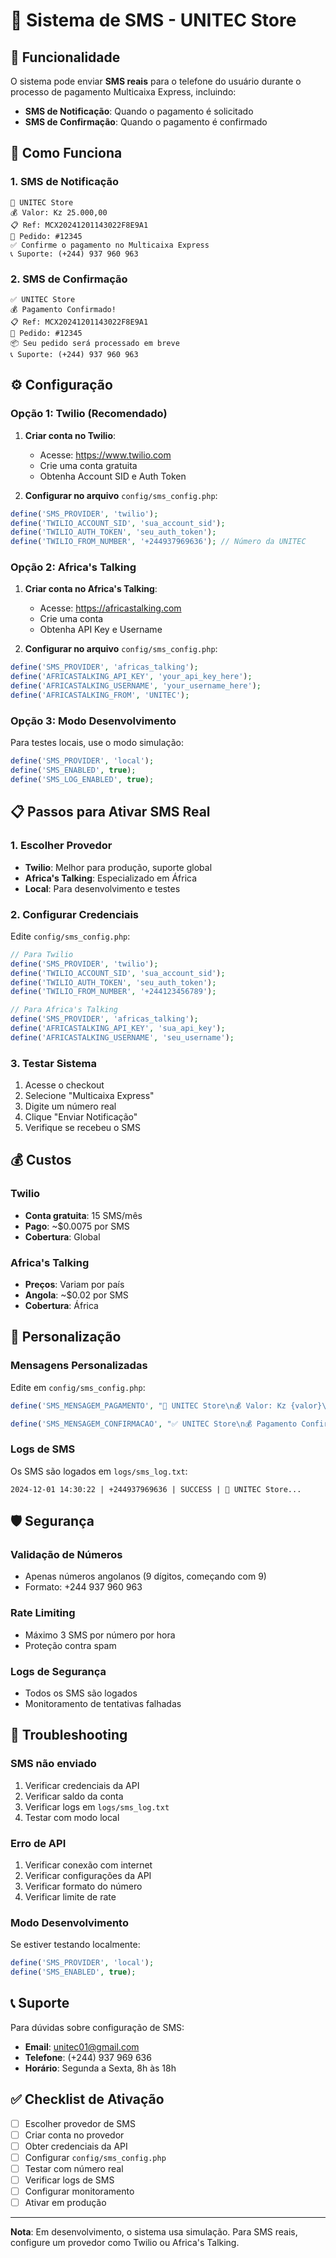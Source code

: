 # 📱 Sistema de SMS - UNITEC Store

## 🎯 Funcionalidade

O sistema pode enviar **SMS reais** para o telefone do usuário durante o processo de pagamento Multicaixa Express, incluindo:

- **SMS de Notificação**: Quando o pagamento é solicitado
- **SMS de Confirmação**: Quando o pagamento é confirmado

## 🚀 Como Funciona

### **1. SMS de Notificação**
```
🏪 UNITEC Store
💰 Valor: Kz 25.000,00
📋 Ref: MCX20241201143022F8E9A1
🛒 Pedido: #12345
✅ Confirme o pagamento no Multicaixa Express
📞 Suporte: (+244) 937 960 963
```

### **2. SMS de Confirmação**
```
✅ UNITEC Store
💰 Pagamento Confirmado!
📋 Ref: MCX20241201143022F8E9A1
🛒 Pedido: #12345
📦 Seu pedido será processado em breve
📞 Suporte: (+244) 937 960 963
```

## ⚙️ Configuração

### **Opção 1: Twilio (Recomendado)**

1. **Criar conta no Twilio**:
   - Acesse: https://www.twilio.com
   - Crie uma conta gratuita
   - Obtenha Account SID e Auth Token

2. **Configurar no arquivo** `config/sms_config.php`:
```php
define('SMS_PROVIDER', 'twilio');
define('TWILIO_ACCOUNT_SID', 'sua_account_sid');
define('TWILIO_AUTH_TOKEN', 'seu_auth_token');
define('TWILIO_FROM_NUMBER', '+244937969636'); // Número da UNITEC
```

### **Opção 2: Africa's Talking**

1. **Criar conta no Africa's Talking**:
   - Acesse: https://africastalking.com
   - Crie uma conta
   - Obtenha API Key e Username

2. **Configurar no arquivo** `config/sms_config.php`:
```php
define('SMS_PROVIDER', 'africas_talking');
define('AFRICASTALKING_API_KEY', 'your_api_key_here');
define('AFRICASTALKING_USERNAME', 'your_username_here');
define('AFRICASTALKING_FROM', 'UNITEC');
```

### **Opção 3: Modo Desenvolvimento**

Para testes locais, use o modo simulação:
```php
define('SMS_PROVIDER', 'local');
define('SMS_ENABLED', true);
define('SMS_LOG_ENABLED', true);
```

## 📋 Passos para Ativar SMS Real

### **1. Escolher Provedor**
- **Twilio**: Melhor para produção, suporte global
- **Africa's Talking**: Especializado em África
- **Local**: Para desenvolvimento e testes

### **2. Configurar Credenciais**
Edite `config/sms_config.php`:
```php
// Para Twilio
define('SMS_PROVIDER', 'twilio');
define('TWILIO_ACCOUNT_SID', 'sua_account_sid');
define('TWILIO_AUTH_TOKEN', 'seu_auth_token');
define('TWILIO_FROM_NUMBER', '+244123456789');

// Para Africa's Talking
define('SMS_PROVIDER', 'africas_talking');
define('AFRICASTALKING_API_KEY', 'sua_api_key');
define('AFRICASTALKING_USERNAME', 'seu_username');
```

### **3. Testar Sistema**
1. Acesse o checkout
2. Selecione "Multicaixa Express"
3. Digite um número real
4. Clique "Enviar Notificação"
5. Verifique se recebeu o SMS

## 💰 Custos

### **Twilio**
- **Conta gratuita**: 15 SMS/mês
- **Pago**: ~$0.0075 por SMS
- **Cobertura**: Global

### **Africa's Talking**
- **Preços**: Variam por país
- **Angola**: ~$0.02 por SMS
- **Cobertura**: África

## 🔧 Personalização

### **Mensagens Personalizadas**
Edite em `config/sms_config.php`:
```php
define('SMS_MENSAGEM_PAGAMENTO', "🏪 UNITEC Store\n💰 Valor: Kz {valor}\n📋 Ref: {referencia}\n🛒 Pedido: #{pedido}\n✅ Confirme o pagamento no Multicaixa Express\n📞 Suporte: (+244) 937 960 963");

define('SMS_MENSAGEM_CONFIRMACAO', "✅ UNITEC Store\n💰 Pagamento Confirmado!\n📋 Ref: {referencia}\n🛒 Pedido: #{pedido}\n📦 Seu pedido será processado em breve\n📞 Suporte: (+244) 937 960 963");
```

### **Logs de SMS**
Os SMS são logados em `logs/sms_log.txt`:
```
2024-12-01 14:30:22 | +244937969636 | SUCCESS | 🏪 UNITEC Store...
```

## 🛡️ Segurança

### **Validação de Números**
- Apenas números angolanos (9 dígitos, começando com 9)
- Formato: +244 937 960 963

### **Rate Limiting**
- Máximo 3 SMS por número por hora
- Proteção contra spam

### **Logs de Segurança**
- Todos os SMS são logados
- Monitoramento de tentativas falhadas

## 🚨 Troubleshooting

### **SMS não enviado**
1. Verificar credenciais da API
2. Verificar saldo da conta
3. Verificar logs em `logs/sms_log.txt`
4. Testar com modo local

### **Erro de API**
1. Verificar conexão com internet
2. Verificar configurações da API
3. Verificar formato do número
4. Verificar limite de rate

### **Modo Desenvolvimento**
Se estiver testando localmente:
```php
define('SMS_PROVIDER', 'local');
define('SMS_ENABLED', true);
```

## 📞 Suporte

Para dúvidas sobre configuração de SMS:
- **Email**: unitec01@gmail.com
- **Telefone**: (+244) 937 969 636
- **Horário**: Segunda a Sexta, 8h às 18h

## ✅ Checklist de Ativação

- [ ] Escolher provedor de SMS
- [ ] Criar conta no provedor
- [ ] Obter credenciais da API
- [ ] Configurar `config/sms_config.php`
- [ ] Testar com número real
- [ ] Verificar logs de SMS
- [ ] Configurar monitoramento
- [ ] Ativar em produção

---

**Nota**: Em desenvolvimento, o sistema usa simulação. Para SMS reais, configure um provedor como Twilio ou Africa's Talking. 